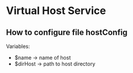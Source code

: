 <h1>Virtual Host Service</h1>

<h2>How to configure file hostConfig</h2>

Variables:
* $name -> name of host
* $dirHost -> path to host directory
